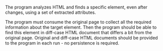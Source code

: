 The program analyzes HTML and finds a specific element, even after changes, using a set of extracted attributes.

The program must consume the original page to collect all the required information about the target element. 
Then the program should be able to find this element in diff-case HTML document that differs a bit from the original page. 
Original and diff-case HTML documents should be provided to the program in each run - no persistence is required.
